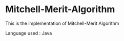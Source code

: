 # Mitchell-Merit-Algorithm
This is the implementation of Mitchell-Merit Algorithm

Language used : Java
